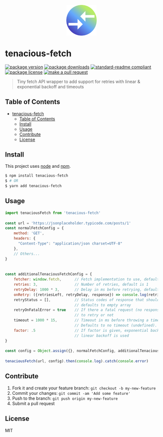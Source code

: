 <div align="center">
    <img width="20%" src="./logo.png" alt="" />
</div>

# tenacious-fetch
[![package version](https://img.shields.io/npm/v/tenacious-fetch.svg?style=flat-square)](https://npmjs.org/package/tenacious-fetch)
[![package downloads](https://img.shields.io/npm/dm/tenacious-fetch.svg?style=flat-square)](https://npmjs.org/package/tenacious-fetch)
[![standard-readme compliant](https://img.shields.io/badge/readme%20style-standard-brightgreen.svg?style=flat-square)](https://github.com/RichardLitt/standard-readme)
[![package license](https://img.shields.io/npm/l/tenacious-fetch.svg?style=flat-square)](https://npmjs.org/package/tenacious-fetch)
[![make a pull request](https://img.shields.io/badge/PRs-welcome-brightgreen.svg?style=flat-square)](http://makeapullrequest.com)

> Tiny fetch API wrapper to add support for retries with linear & exponential backoff and timeouts 

## Table of Contents

- [tenacious-fetch](#tenacious-fetch)
    - [Table of Contents](#table-of-contents)
    - [Install](#install)
    - [Usage](#usage)
    - [Contribute](#contribute)
    - [License](#license)

## Install

This project uses [node](https://nodejs.org) and [npm](https://www.npmjs.com). 

```sh
$ npm install tenacious-fetch
$ # OR
$ yarn add tenacious-fetch
```

## Usage

```js
import tenaciousFetch from 'tenacious-fetch'

const url = 'https://jsonplaceholder.typicode.com/posts/1'
const normalFetchConfig = {
    method: 'GET',
    headers: {
      "Content-Type": "application/json charset=UTF-8"
    },
    // Others...
}


const additionalTenaciousFetchConfig = {
    fetcher: window.fetch,      // Fetch implementation to use, default is window.fetch
    retries: 3,                 // Number of retries, default is 1
    retryDelay: 1000 * 3,       // Delay in ms before retrying, default is 1000ms
    onRetry: ({retriesLeft, retryDelay, response}) => console.log(retriesLeft, retryDelay, response),
    retryStatus = [],           // Status codes of response that should trigger retry e.g. [500, 404] or just "500". 
                                // defaults to empty array
    retryOnFatalError = true    // If there a fatal request (no response status), we can choose
                                // to retry or not
    timeout = 1000 * 15,        // Timeout in ms before throwing a timeout error for the request.
                                // Defaults to no timeout (undefined).
    factor: .5                  // If factor is given, exponential backoff will be performed for retries, otherwise
                                // linear backoff is used  
}

const config = Object.assign({}, normalFetchConfig, additionalTenaciousFetchConfig)

tenaciousFetch(url, config).then(console.log).catch(console.error)
```

## Contribute

1. Fork it and create your feature branch: `git checkout -b my-new-feature`
2. Commit your changes: `git commit -am 'Add some feature'`
3. Push to the branch: `git push origin my-new-feature`
4. Submit a pull request

## License

MIT
    
